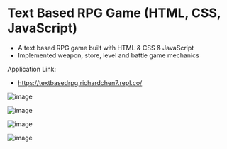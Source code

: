 # Text Based RPG Game (HTML, CSS, JavaScript)
- A text based RPG game built with HTML &amp; CSS &amp; JavaScript
- Implemented weapon, store, level and battle game mechanics

Application Link:
- https://textbasedrpg.richardchen7.repl.co/

![image](https://user-images.githubusercontent.com/60242731/199659947-f856d28d-92e3-42e7-9dc4-455474a2b2f9.png)

![image](https://user-images.githubusercontent.com/60242731/199659985-2b50ada1-66c7-4c3d-aa22-c6d55e2d0662.png)

![image](https://user-images.githubusercontent.com/60242731/199660056-959a6298-2bda-4d5a-b8e5-294ab57ca2a0.png)

![image](https://user-images.githubusercontent.com/60242731/199660092-ed8b30cb-d095-45d1-b980-f3d794103094.png)
